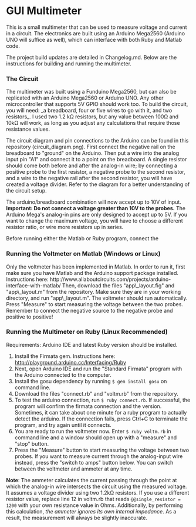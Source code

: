 # GUI Multimeter
This is a small multimeter that can be used to measure voltage and current in a circuit. The electronics are built using an Arduino Mega2560 (Arduino UNO will suffice as well), which can interface with both Ruby and Matlab code.

The project build updates are detailed in Changelog.md. Below are the instructions for building and running the multimeter.

<h3> The Circuit </h3>
The multimeter was built using a Funduino Mega2560, but can also be replicated with an Arduino Mega2560 or Arduino UNO. Any other microcontroller that supports 5V GPIO should work too.
To build the circuit, you will need: _a breadboard, four or five wires to go with it, and two resistors_. I used two 1.2 kΩ resistors, but any value between 100Ω and 10kΩ will work, as long as you adjust any calculations that require those resistance values.

The circuit diagram and pin connections to the Arduino can be found in this repository (circuit_diagram.png). First connect the negative rail on the breadboard to "ground" on the Arduino. Then put a wire into the analog input pin "A1" and connect it to a point on the breadboard. A single resistor should come both before and after the analog-in wire; by connecting a positive probe to the first resistor, a negative probe to the second resistor, and a wire to the negative rail after the second resistor, you will have created a voltage divider. Refer to the diagram for a better understanding of the circuit setup.

The arduino/breadboard combination will now accept up to 10V of input. **Important: Do not connect a voltage greater than 10V to the probes.** The Arduino Mega's analog-in pins are only designed to accept up to 5V. If you want to change the maximum voltage, you will have to choose a different resistor ratio, or wire more resistors up in series.

Before running either the Matlab or Ruby program, connect the 

<h3> Running the Voltmeter on Matlab (Windows or Linux) </h3>
Only the voltmeter has been implemented in Matlab. In order to run it, first make sure you have Matlab and the Arduino support package installed. Instructions here: http://www.allaboutcircuits.com/projects/arduino-interface-with-matlab/
Then, download the files "app\_layout.fig" and "app\_layout.m" from the repository. Make sure they are in your working directory, and run "app\_layout.m". The voltmeter should run automatically. Press "Measure" to start measuring the voltage between the two probes. Remember to connect the negative source to the negative probe and positive to positive!

<h3> Running the Multimeter on Ruby (Linux Recommended) </h3>
Requirements: Arduino IDE and latest Ruby version should be installed.

1. Install the Firmata gem. Instructions here: http://playground.arduino.cc/Interfacing/Ruby
2. Next, open Arduino IDE and run the "Standard Firmata" program with the Arduino connected to the computer. 
3. Install the gosu dependency by running `$ gem install gosu` on command line.
4. Download the files "connect.rb" and "voltm.rb" from the repository.
5. To test the arduino connection, run `$ ruby connect.rb`. If successful, the program will confirm the firmata connection and the version. Sometimes, it can take about one minute for a ruby program to actually detect the arduino. If the connection fails, press Ctrl+C to terminate the program, and try again until it connects.
6. You are ready to run the voltmeter now. Enter `$ ruby voltm.rb` in command line and a window should open up with a "measure" and "stop" button.
7. Press the "Measure" button to start measuring the voltage between two probes. If you want to measure current through the analog-input wire instead, press the "switch to amps" button below. You can switch between the voltmeter and ammeter at any time.

**Note**: The ammeter calculates the current passing through the point at which the analog-in wire intersects the circuit using the measured voltage. It assumes a voltage divider using two 1.2kΩ resistors. If you use a different resistor value, replace line 12 in voltm.rb that reads ` @@single_resistor = 1200 ` with your own resistance value in Ohms.
Additionally, by performing this calculation, _the ammeter ignores its own internal impedance_. As a result, the measurement will always be slightly inaccurate.
